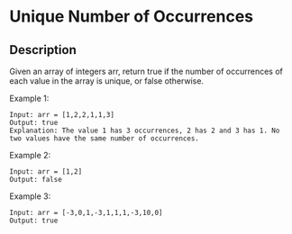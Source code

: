 # Unique Number of Occurrences
## Description

Given an array of integers arr, return true if the number of occurrences of each value in the array is unique, or false otherwise.
 
Example 1:

```
Input: arr = [1,2,2,1,1,3]
Output: true
Explanation: The value 1 has 3 occurrences, 2 has 2 and 3 has 1. No two values have the same number of occurrences.
```
 
Example 2:

```
Input: arr = [1,2]
Output: false
```
 
Example 3:

```
Input: arr = [-3,0,1,-3,1,1,1,-3,10,0]
Output: true
```